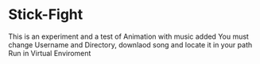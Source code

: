 # Stick-Fight
This is an experiment and a test of Animation with music added
You must change Username and Directory, downlaod song and locate it in your path
Run in Virtual Enviroment
